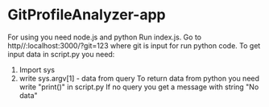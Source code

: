 # GitProfileAnalyzer-app
For using you need node.js and python
Run index.js.
Go to http//:localhost:3000/?git=123 where git is input for run python code.
To get input data in script.py you need:
  1. Import sys
  2. write sys.argv[1] - data from query
To return data from python you need write "print()" in script.py
If no query you get a message with string "No data"
